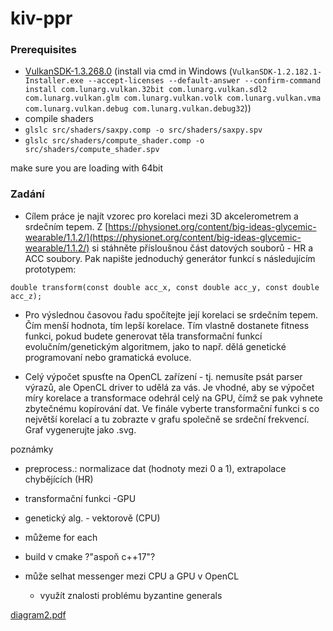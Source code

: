 # kiv-ppr

### Prerequisites

- [VulkanSDK-1.3.268.0](https://vulkan.lunarg.com/sdk/home) (install via cmd in
  Windows (`VulkanSDK-1.2.182.1-Installer.exe --accept-licenses --default-answer --confirm-command install com.lunarg.vulkan.32bit com.lunarg.vulkan.sdl2 com.lunarg.vulkan.glm com.lunarg.vulkan.volk com.lunarg.vulkan.vma com.lunarg.vulkan.debug com.lunarg.vulkan.debug32`))
- compile shaders
- `glslc src/shaders/saxpy.comp -o src/shaders/saxpy.spv`
- `glslc src/shaders/compute_shader.comp -o src/shaders/compute_shader.spv`

make sure you are loading with 64bit

### Zadání

- Cílem práce je najít vzorec pro korelaci mezi 3D akcelerometrem a srdečním tepem. Z [https://physionet.org/content/big-ideas-glycemic-wearable/1.1.2/](https://physionet.org/content/big-ideas-glycemic-wearable/1.1.2/) si stáhněte přísloušnou část datových souborů - HR a ACC soubory. Pak napište jednoduchý generátor funkcí s následujícím prototypem:

`double transform(const double acc_x, const double acc_y, const double acc_z);`

- Pro výslednou časovou řadu spočítejte její korelaci se srdečním tepem. Čím menší hodnota, tím lepší korelace. Tím vlastně dostanete fitness funkci, pokud budete generovat těla transformační funkcí evolučním/genetickým algoritmem, jako to např. dělá genetické programovaní nebo gramatická evoluce.

- Celý výpočet spusťte na OpenCL zařízení - tj. nemusíte psát parser výrazů, ale OpenCL driver to udělá za vás. Je vhodné, aby se výpočet míry korelace a transformace odehrál celý na GPU, čímž se pak vyhnete zbytečnému kopírování dat.
Ve finále vyberte transformační funkci s co největší korelací a tu zobrazte v grafu společně se srdeční frekvencí. Graf vygenerujte jako .svg.


poznámky

- preprocess.: normalizace dat (hodnoty mezi 0 a 1), extrapolace chybějících (HR)

- transformační funkci -GPU

- genetický alg. - vektorově (CPU)

- můžeme for each

- build v cmake ?"aspoň c++17"?

- může selhat messenger mezi CPU a GPU v OpenCL
  - využít znalosti problému byzantine generals

[diagram2.pdf](diagram2.pdf)

